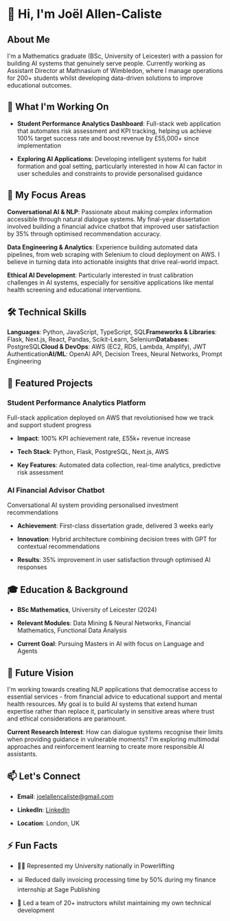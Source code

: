 👋 Hi, I'm Joël Allen-Caliste
=============================

About Me
--------

I'm a Mathematics graduate (BSc, University of Leicester) with a passion for building AI systems that genuinely serve people. Currently working as Assistant Director at Mathnasium of Wimbledon, where I manage operations for 200+ students whilst developing data-driven solutions to improve educational outcomes.

🔭 What I'm Working On
----------------------

*   **Student Performance Analytics Dashboard**: Full-stack web application that automates risk assessment and KPI tracking, helping us achieve 100% target success rate and boost revenue by £55,000+ since implementation
    
*   **Exploring AI Applications**: Developing intelligent systems for habit formation and goal setting, particularly interested in how AI can factor in user schedules and constraints to provide personalised guidance
    

🎯 My Focus Areas
-----------------

**Conversational AI & NLP**: Passionate about making complex information accessible through natural dialogue systems. My final-year dissertation involved building a financial advice chatbot that improved user satisfaction by 35% through optimised recommendation accuracy.

**Data Engineering & Analytics**: Experience building automated data pipelines, from web scraping with Selenium to cloud deployment on AWS. I believe in turning data into actionable insights that drive real-world impact.

**Ethical AI Development**: Particularly interested in trust calibration challenges in AI systems, especially for sensitive applications like mental health screening and educational interventions.

🛠 Technical Skills
-------------------

**Languages**: Python, JavaScript, TypeScript, SQL**Frameworks & Libraries**: Flask, Next.js, React, Pandas, Scikit-Learn, Selenium**Databases**: PostgreSQL**Cloud & DevOps**: AWS (EC2, RDS, Lambda, Amplify), JWT Authentication**AI/ML**: OpenAI API, Decision Trees, Neural Networks, Prompt Engineering

🚀 Featured Projects
--------------------

### Student Performance Analytics Platform

Full-stack application deployed on AWS that revolutionised how we track and support student progress

*   **Impact**: 100% KPI achievement rate, £55k+ revenue increase
    
*   **Tech Stack**: Python, Flask, PostgreSQL, Next.js, AWS
    
*   **Key Features**: Automated data collection, real-time analytics, predictive risk assessment
    

### AI Financial Advisor Chatbot

Conversational AI system providing personalised investment recommendations

*   **Achievement**: First-class dissertation grade, delivered 3 weeks early
    
*   **Innovation**: Hybrid architecture combining decision trees with GPT for contextual recommendations
    
*   **Results**: 35% improvement in user satisfaction through optimised AI responses
    

🎓 Education & Background
-------------------------

*   **BSc Mathematics**, University of Leicester (2024)
    
*   **Relevant Modules**: Data Mining & Neural Networks, Financial Mathematics, Functional Data Analysis
    
*   **Current Goal**: Pursuing Masters in AI with focus on Language and Agents
    

🎯 Future Vision
----------------

I'm working towards creating NLP applications that democratise access to essential services - from financial advice to educational support and mental health resources. My goal is to build AI systems that extend human expertise rather than replace it, particularly in sensitive areas where trust and ethical considerations are paramount.

**Current Research Interest**: How can dialogue systems recognise their limits when providing guidance in vulnerable moments? I'm exploring multimodal approaches and reinforcement learning to create more responsible AI assistants.

📫 Let's Connect
----------------

*   **Email**: [joelallencaliste@gmail.com](mailto:joelallencaliste@gmail.com)
    
*   **LinkedIn**: [LinkedIn](https://www.linkedin.com/in/jo%C3%ABl-allen-caliste-53a067209/)
    
*   **Location**: London, UK
    

⚡ Fun Facts
-----------

*   🏋️‍♂️ Represented my University nationally in Powerlifting
    
*   📊 Reduced daily invoicing processing time by 50% during my finance internship at Sage Publishing
    
*   🎯 Led a team of 20+ instructors whilst maintaining my own technical development
